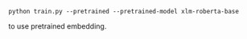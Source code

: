 ```
python train.py --pretrained --pretrained-model xlm-roberta-base
```
to use pretrained embedding. 